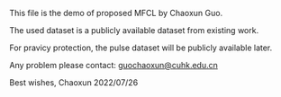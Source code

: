 This file is the demo of proposed MFCL by Chaoxun Guo.

The used dataset is a publicly available dataset from existing work.

For pravicy protection, the pulse dataset will be publicly available later.

Any problem please contact: guochaoxun@cuhk.edu.cn


Best wishes,
Chaoxun
2022/07/26
